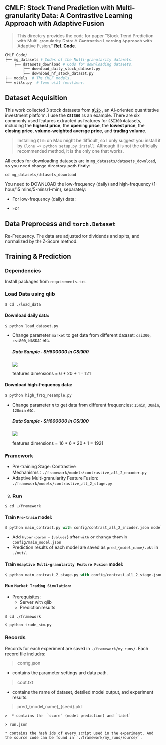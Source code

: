 ## CMLF: Stock Trend Prediction with Multi-granularity Data: A Contrastive Learning Approach with Adaptive Fusion

> This directory provides the code for paper "Stock Trend Prediction with Multi-granularity Data: A Contrastive Learning Approach with Adaptive Fusion." [**Ref. Code**](https://github.com/CMLF-git-dev/CMLF).

```python
CMLF_Code/
├── mg_datasets # Codes of the Multi-granularity datasets.
    ├── datasets_download # Cods for downloading datasets.
        ├── download_daily_stock_dataset.py
        ├── download_hf_stock_dataset.py
├── models  # The CMLF models.
└── utils.py  # Some util functions.
```

## Dataset Acquisition

This work collected 3 stock datasets from [**`Qlib`**](https://github.com/microsoft/qlib) , an AI-oriented quantitative investment platform. I use the **`CSI300`** as an example. There are six commonly used features extracted as features for **`CSI300`** datasets, including the **highest price**, the **opening price**, the **lowest price**, the **closing price**, **volume-weighted average price**, and **trading volume**.

> Installing `Qlib` on Mac might be difficult, so I only suggest you install it by `Clone => python setup.py install`. Although it is not the officially recommended method, it is the only one that works.

All codes for downloading datasets are in  `mg_datasets/datasets_download`, so you need change directory path firstly:

```shell
cd mg_datasets/datasets_download
```

You need to DOWNLOAD the low-frequency (daily) and high-frequency (1-hour/15 mins/5-mins/1-min), separately:

- For low-frequency (daily) data:

- For 



## Data Preprocess and `torch.Dataset`

Re-Frequency. The data are adjusted for dividends and splits, and normalized by the Z-Score method.



## Training & Prediction



### **Dependencies**

Install packages from `requirements.txt`.  

### **Load Data using qlib**
```linux
$ cd ./load_data
```

#### Download daily data:

```python
$ python load_dataset.py
```
* Change parameter `market` to get data from different dataset: `csi300`, `csi800`, `NASDAQ` etc.

  ##### Data Sample - SH600000 in CSI300

  ![](https://ftp.bmp.ovh/imgs/2021/02/28e2e1b545cf8ffc.png)

  features dimensions = 6 * 20 + 1 = 121

#### Download high-frequency data:

```python
$ python high_freq_resample.py
```

* Change parameter `N` to get data from different frequencies: `15min`, `30min`, `120min` etc.

  ##### Data Sample - SH600000 in CSI300

     ![](https://ftp.bmp.ovh/imgs/2021/02/21213511c92c4c44.png)

  features dimensions = 16 * 6 * 20 + 1 = 1921



### **Framework**

* Pre-training Stage: Contrastive Mechanisms：`./framework/models/contrastive_all_2_encoder.py`
* Adaptive Multi-granularity Feature Fusion: `./framework/models/contrastive_all_2_stage.py`
3. ### **Run**
  ```linux
  $ cd ./framework
  ```

  #### Train `Pre-train` model:

  ```python
  $ python main_contrast.py with config/contrast_all_2_encoder.json model_name=contrastive_all_2_encoder
  ```

  * Add `hyper-param` = {`values`} after `with` or change them in `config/main_model.json`
  * Prediction results of each model are saved as `pred_{model_name}.pkl` in `./out/`.

  #### Train `Adaptive Multi-granularity Feature Fusion` model:

  ```python
  $ python main_contrast_2_stage.py with config/contrast_all_2_stage.json model_name=contrastive_all_2_stage
  ```


  #### Run `Market Trading Simulation`:
  * Prerequisites:   
  	* Server with qlib
  	* Prediction results 
  ```linux
  $ cd ./framework
  ```
  ```python
  $ python trade_sim.py
  ```


### **Records**

Records for each experiment are saved in `./framework/my_runs/`. 
Each record file includes: 

> config.json
* contains the parameter settings and data path.

> cout.txt
* contains the name of dataset, detailed model output, and experiment results.

> pred_{model_name}_{seed}.pkl

  >
	>  * contains the  `score` (model prediction) and `label`

	> run.json
	
	* contains the hash ids of every script used in the experiment. And the source code can be found in `./framework/my_runs/source/`.
